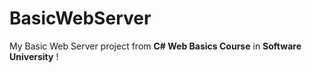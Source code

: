 # BasicWebServer

My Basic Web Server project from <b>C# Web Basics Course</b> in <b>Software University</b> ! 